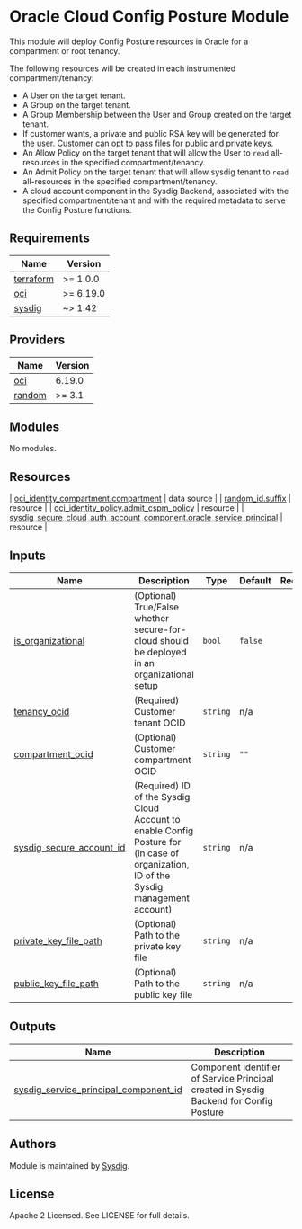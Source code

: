 # Oracle Cloud Config Posture Module

This module will deploy Config Posture resources in Oracle for a compartment or root tenancy.

The following resources will be created in each instrumented compartment/tenancy:

- A User on the target tenant.
- A Group on the target tenant.
- A Group Membership between the User and Group created on the target tenant.
- If customer wants, a private and public RSA key will be generated for the user. Customer can opt to pass files for
  public and private keys.
- An Allow Policy on the target tenant that will allow the User to `read` all-resources in the specified
  compartment/tenancy.
- An Admit Policy on the target tenant that will allow sysdig tenant to `read` all-resources in the specified
  compartment/tenancy.
- A cloud account component in the Sysdig Backend, associated with the specified compartment/tenant and with the
  required metadata to serve the Config Posture functions.

<!-- BEGINNING OF PRE-COMMIT-TERRAFORM DOCS HOOK -->

## Requirements

| Name                                                                      | Version   |
|---------------------------------------------------------------------------|-----------|
| <a name="requirement_terraform"></a> [terraform](#requirement\_terraform) | >= 1.0.0  |
| <a name="requirement_oci"></a> [oci](#requirement\_oci)                   | >= 6.19.0 |
| <a name="requirement_sysdig"></a> [sysdig](#requirement\_sysdig)          | ~> 1.42   |

## Providers

| Name                                                       | Version |
|------------------------------------------------------------|---------|
| <a name="provider_oci"></a> [oci](#provider\_oci)          | 6.19.0  |
| <a name="provider_random"></a> [random](#provider\_random) | >= 3.1  |

## Modules

No modules.

## Resources

| [oci_identity_compartment.compartment](https://registry.terraform.io/providers/oracle/oci/latest/docs/resources/identity_compartment) |
data source |
| [random_id.suffix](https://registry.terraform.io/providers/hashicorp/random/latest/docs/resources/id) | resource |
| [oci_identity_policy.admit_cspm_policy](https://registry.terraform.io/providers/oracle/oci/latest/docs/resources/identity_policy) |
resource |
| [sysdig_secure_cloud_auth_account_component.oracle_service_principal](https://registry.terraform.io/providers/sysdiglabs/sysdig/latest/docs/resources/secure_cloud_auth_account_component) |
resource |

## Inputs

| Name                                                                                                             | Description                                                                                                                           | Type     | Default | Required |
|------------------------------------------------------------------------------------------------------------------|---------------------------------------------------------------------------------------------------------------------------------------|----------|---------|:--------:|
| <a name="input_is_organizational"></a> [is\_organizational](#input\_is\_organizational)                          | (Optional) True/False whether secure-for-cloud should be deployed in an organizational setup                                          | `bool`   | `false` |    no    |
| <a name="input_tenancy_ocid"></a> [tenancy\_ocid](#input\_tenancy\_ocid)                                         | (Required) Customer tenant OCID                                                                                                       | `string` | n/a     |   yes    |
| <a name="input_compartment_ocid"></a> [compartment\_ocid](#input\_compartment\_ocid)                             | (Optional) Customer compartment OCID                                                                                                  | `string` | `""`    |    no    |
| <a name="input_sysdig_secure_account_id"></a> [sysdig\_secure\_account\_id](#input\_sysdig\_secure\_account\_id) | (Required) ID of the Sysdig Cloud Account to enable Config Posture for (in case of organization, ID of the Sysdig management account) | `string` | n/a     |   yes    |
| <a name="input_private_key_file_path"></a> [private\_key\_file\_path](#input\_private\_key\_file\_path)          | (Optional) Path to the private key file                                                                                               | `string` | n/a     |    no    |
| <a name="input_public_key_file_path"></a> [public\_key\_file\_path](#input\_public\_key\_file\_path)             | (Optional) Path to the public key file                                                                                                | `string` | n/a     |    no    |

## Outputs

| Name                                                                                                                                         | Description                                                                            |
|----------------------------------------------------------------------------------------------------------------------------------------------|----------------------------------------------------------------------------------------|
| <a name="output_service_principal_component_id"></a> [sysdig\_service\_principal\_component\_id](#output\_service\_principal\_component\_id) | Component identifier of Service Principal created in Sysdig Backend for Config Posture |

<!-- END OF PRE-COMMIT-TERRAFORM DOCS HOOK -->

## Authors

Module is maintained by [Sysdig](https://sysdig.com).

## License

Apache 2 Licensed. See LICENSE for full details.